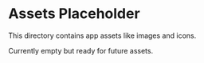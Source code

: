 # Assets Placeholder

This directory contains app assets like images and icons.

Currently empty but ready for future assets.
